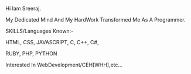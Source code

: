 Hi Iam Sreeraj. 

My Dedicated Mind And My HardWork Transformed Me As A Programmer. 


SKILLS/Languages Known:-

 HTML, CSS, JAVASCRIPT, C, C++, C#, 

 RUBY, PHP, PYTHON


Interested In WebDevelopment/CEH[WHH],etc... 



<!---
C0DEGamer/C0DEGamer is a ✨ special ✨ repository because its `README.md` (this file) appears on your GitHub profile.
You can click the Preview link to take a look at your changes.
--->
